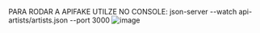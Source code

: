 PARA RODAR A APIFAKE UTILZE NO CONSOLE: json-server --watch api-artists/artists.json --port 3000
![image](https://github.com/user-attachments/assets/c988ad15-e2f2-4479-a629-5f4bc593626f)



